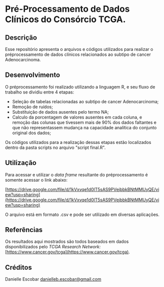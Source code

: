 # Pré-Processamento de Dados Clínicos do Consórcio TCGA.

## Descrição

Esse repositório apresenta o arquivos e códigos utilizados para realizar o préprocessamento de dados clínicos relacionados ao subtipo de cancer Adenocarcinoma.

## Desenvolvimento

O préprocessamento foi realizado utilizando a linguagem R, e seu fluxo de trabalho se dividiu entre 4 etapas:

- Seleção de tabelas relacionadas ao subtipo de cancer Adenocarcinoma;
- Remoção de ruídos;
- Substituição de dados ausentes pelo termo NA;
- Calculo da porcentagem de valores ausentes em cada coluna, e remoção das colunas que tivessem mais de 90% dos dados faltantes e que não representassem mudança na capacidade analítica do conjunto original dos dados;

Os códigos utilizados para a realização dessas etapas estão localizados dentro da pasta scripts no arquivo "script final.R".

## Utilização

Para acessar e utilizar o *data frame* resultante do préprocessamento é somente acessar o link abaixo: 

[https://drive.google.com/file/d/1kVxvqe1d0IT5sAS9PVejbbkBNtMMUyQE/view?usp=sharing](https://drive.google.com/file/d/1kVxvqe1d0IT5sAS9PVejbbkBNtMMUyQE/view?usp=sharing)

O arquivo está em formato .csv e pode ser utilizado em diversas aplicações.

## Referências

Os resultados aqui mostrados são todos baseados em dados disponibilizados pelo *TCGA  Research Network:* [https://www.cancer.gov/tcga](https://www.cancer.gov/tcga).

## Créditos

Danielle Escobar danielleb.escobar@gmail.com